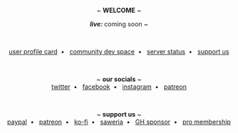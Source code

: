 <p align="center">
  ~ <b>WELCOME</b> ~
</p>

<p align="center">
<!--   <b><i>live: </i></b><a target="_blank" href="https://preview.upy.moe">preview build</a> -->
  <b><i>live: </i></b>coming soon ~
</p>
<br>
<p align="center">
  <a target="_blank" href="https://card.upy.moe">user profile card</a>&nbsp; • &nbsp;
  <a target="_blank" href="https://dev.upy.moe">community dev space</a>&nbsp; • &nbsp;
  <a target="_blank" href="https://upy.betteruptime.com/">server status</a>&nbsp; • &nbsp;
  <a target="_blank" href="https://upy.moe/support-us">support us</a>
</p>

<br>

<p align="center">
  ~ <b>our socials</b> ~
  <br>
  <a target="_blank" href="https://twitter.com/upyapp">twitter</a>&nbsp; • &nbsp;
  <a target="_blank" href="https://facebook.com/upyapp">facebook</a>&nbsp; • &nbsp;
  <a target="_blank" href="https://instagram.com/upy_app">instagram</a>&nbsp; • &nbsp;
  <a target="_blank" href="https://patreon.com/upyapp">patreon</a>
  <!-- <a target="_blank" href="#">discord</a> -->
</p>

<br>

<p align="center">
  ~ <b>support us</b> ~
  <br>
  <a target="_blank" href="https://www.paypal.com/paypalme/noric1902">paypal</a>&nbsp; • &nbsp;
  <a target="_blank" href="https://patreon.com/upyapp">patreon</a>&nbsp; • &nbsp;
  <a target="_blank" href="https://ko-fi.com/upyapp">ko-fi</a>&nbsp; • &nbsp;
  <a target="_blank" href="https://saweria.co/upyapp">saweria</a>&nbsp; • &nbsp;
  <a target="_blank" href="https://github.com/sponsors/uuppyy">GH sponsor</a>&nbsp; • &nbsp;
  <a target="_blank" href="https://upy.moe/pro">pro membership</a>
</p>
